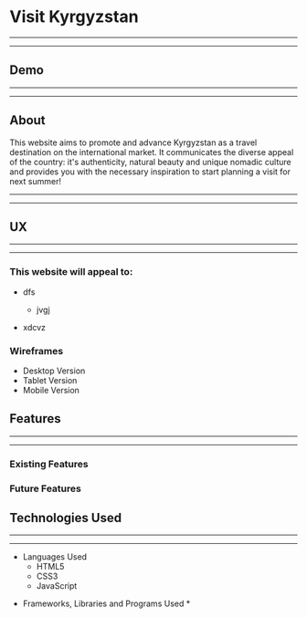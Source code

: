 # Visit Kyrgyzstan
___

____
## Demo 


____
___
## About
This website aims to promote and advance Kyrgyzstan as a travel destination on the international market.
It communicates the diverse appeal of the country: it's authenticity, natural beauty and unique nomadic culture 
and provides you with the necessary inspiration to start planning a visit for next summer!

___
___
## UX


___
___
### **This website will appeal to:**

* dfs
    * jvgj

* xdcvz


### Wireframes

* Desktop Version
* Tablet Version
* Mobile Version




## Features
___
___

### Existing Features



### Future Features




## Technologies Used 
___
___
- Languages Used
    * HTML5
    * CSS3
    * JavaScript

* Frameworks, Libraries and Programs Used
    * 






